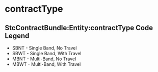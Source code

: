 # contractType

## StcContractBundle:Entity:contractType Code Legend

* SBNT - Single Band, No Travel
* SBWT - Single Band, With Travel
* MBNT - Multi-Band, No Travel
* MBWT - Multi-Band, With Travel

